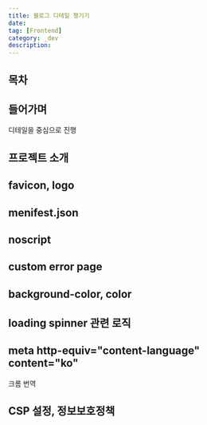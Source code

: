 ```yaml
---
title: 블로그 디테일 챙기기
date:
tag: [Frontend]
category: _dev
description:
---
```


## 목차

## 들어가며

디테일을 중심으로 진행

## 프로젝트 소개

## favicon, logo

## menifest.json

## noscript

## custom error page

## background-color, color

## loading spinner 관련 로직

## meta http-equiv="content-language" content="ko"

크롬 번역

## CSP 설정, 정보보호정책
